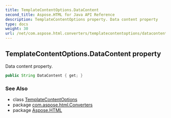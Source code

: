 ```yaml
---
title: TemplateContentOptions.DataContent
second_title: Aspose.HTML for Java API Reference
description: TemplateContentOptions property. Data content property
type: docs
weight: 30
url: /net/com.aspose.html.converters/templatecontentoptions/datacontent/
---
```

## TemplateContentOptions.DataContent property

Data content property.

```java
public String DataContent { get; }
```

### See Also

* class [TemplateContentOptions](../)
* package [com.aspose.html.Converters](../../templatecontentoptions/)
* package [Aspose.HTML](../../../)
